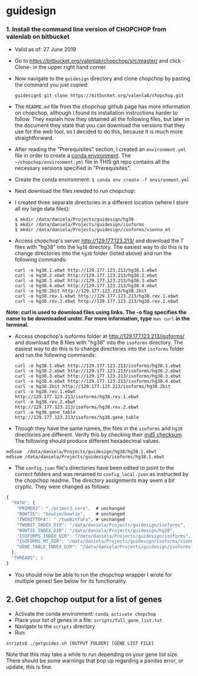 # guidesign

### 1. Install the command line version of CHOPCHOP from valenlab on bitbucket
- Valid as of: 27 June 2019
- Go to https://bitbucket.org/valenlab/chopchop/src/master/ and click -Clone- in the upper right hand corner.
- Now navigate to the ```guidesign``` directory and clone chopchop by pasting the command you just copied:
  
    `guidesign$ git clone https://bitbucket.org/valenlab/chopchop.git`
  
- The ```README.md``` file from the chopchop github page has more information on chopchop, although I found its installation instructions harder to follow. They explain how they obtained all the following files, but later in the document they state that you can download the versions that they use for the web tool, so I decided to do this, because it is much more straightforward.
- After reading the "Prerequisites" section, I created an ```environment.yml``` file in order to create a [conda environment](https://docs.conda.io/projects/conda/en/latest/user-guide/tasks/manage-environments.html). The ```~/chopchop/environment.yml``` file in THIS git repo contains all the necessary versions specified in "Prerequisites".
- Create the conda environment:
  ```$ conda env create -f environment.yml```
- Next download the files needed to run chopchop:
- I created three separate directories in a different location (where I store all my large data files):
  ```
  $ mkdir /data/daniela/Projects/guidesign/hg38
  $ mkdir /data/daniela/Projects/guidesign/isoforms
  $ mkdir /data/daniela/Projects/guidesign/isoforms/vienna_mt
  ```
- Access chopchop's server http://129.177.123.213/ and download the 7 files with "hg38" into the ```hg38``` directory. The easiest way to do this is to change directories into the ```hg38``` folder (listed above) and run the following commands:
   ~~~
  curl -o hg38.1.ebwt http://129.177.123.213/hg38.1.ebwt
  curl -o hg38.2.ebwt http://129.177.123.213/hg38.2.ebwt
  curl -o hg38.3.ebwt http://129.177.123.213/hg38.3.ebwt
  curl -o hg38.4.ebwt http://129.177.123.213/hg38.4.ebwt
  curl -o hg38.2bit http://129.177.123.213/hg38.2bit
  curl -o hg38.rev.1.ebwt http://129.177.123.213/hg38.rev.1.ebwt
  curl -o hg38.rev.2.ebwt http://129.177.123.213/hg38.rev.2.ebwt
   ~~~
**Note: curl is used to download files using links. The -o flag specifies the name to be downloaded under. For more information, type** ```man curl``` **in the terminal.**

- Access chopchop's isoforms folder at http://129.177.123.213/isoforms/ and download the 8 files with "hg38" into the ```isoforms``` directory. The easiest way to do this is to change directories into the ```isoforms``` folder and run the following commands:
  ~~~
  curl -o hg38.1.ebwt http://129.177.123.213/isoforms/hg38.1.ebwt
  curl -o hg38.2.ebwt http://129.177.123.213/isoforms/hg38.2.ebwt
  curl -o hg38.3.ebwt http://129.177.123.213/isoforms/hg38.3.ebwt
  curl -o hg38.4.ebwt http://129.177.123.213/isoforms/hg38.4.ebwt
  curl -o hg38.2bit http://129.177.123.213/isoforms/hg38.2bit
  curl -o hg38.rev.1.ebwt http://129.177.123.213/isoforms/hg38.rev.1.ebwt
  curl -o hg38.rev.2.ebwt http://129.177.123.213/isoforms/hg38.rev.2.ebwt
  curl -o hg38.gene_table http://129.177.123.213/isoforms/hg38.gene_table
  ~~~
- Though they have the same names, the files in the ```isoforms``` and ```hg38``` directories are different. Verify this by checking their [md5 checksum](https://en.wikipedia.org/wiki/MD5). The following should produce different hexadecimal values.
~~~
md5sum  /data/daniela/Projects/guidesign/hg38/hg38.1.ebwt
md5sum /data/daniela/Projects/guidesign/isoforms/hg38.1.ebwt
~~~
- The ```config.json``` file's directories have been edited to point to the correct folders and was renamed to ```config_local.json``` as instructed by the chopchop readme. The directory assignments may seem a bit cryptic. They were changed as follows:
```javascript
{
  "PATH": {
    "PRIMER3": "./primer3_core",  # unchanged
    "BOWTIE": "bowtie/bowtie",    # unchanged
    "TWOBITTOFA": "./twoBitToFa", # unchanged
    "TWOBIT_INDEX_DIR": "/data/daniela/Projects/guidesign/isoforms",            # CHANGE
    "BOWTIE_INDEX_DIR": "/data/daniela/Projects/guidesign/hg38",                # CHANGE
    "ISOFORMS_INDEX_DIR": "/data/daniela/Projects/guidesign/isoforms",          # CHANGE
    "ISOFORMS_MT_DIR": "/data/daniela/Projects/guidesign/isoforms/vienna_mt",   # CHANGE
    "GENE_TABLE_INDEX_DIR": "/data/daniela/Projects/guidesign/isoforms"         # CHANGE
  },
  "THREADS": 1
}
```
- You should now be able to run the chopchop wrapper I wrote for multiple genes! See below for its functionality.


## 2. Get chopchop output for a list of genes
- Activate the conda environment: ```conda activate chopchop ```
- Place your list of genes in a file: ```scripts/full_gene_list.txt```
- Navigate to the ```scripts``` directory
- Run: 
~~~
scripts$ ./getguides.sh [OUTPUT FOLDER] [GENE LIST FILE]
~~~
Note that this may take a while to run depending on your gene list size. There should be some warnings that pop up regarding a pandas error, or update, this is fine. 


